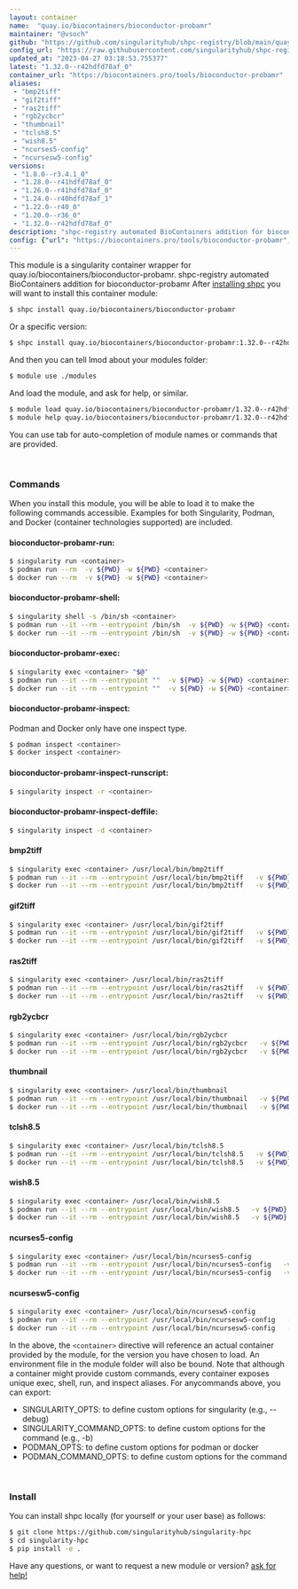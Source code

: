 ```yaml
---
layout: container
name:  "quay.io/biocontainers/bioconductor-probamr"
maintainer: "@vsoch"
github: "https://github.com/singularityhub/shpc-registry/blob/main/quay.io/biocontainers/bioconductor-probamr/container.yaml"
config_url: "https://raw.githubusercontent.com/singularityhub/shpc-registry/main/quay.io/biocontainers/bioconductor-probamr/container.yaml"
updated_at: "2023-04-27 03:18:53.755377"
latest: "1.32.0--r42hdfd78af_0"
container_url: "https://biocontainers.pro/tools/bioconductor-probamr"
aliases:
 - "bmp2tiff"
 - "gif2tiff"
 - "ras2tiff"
 - "rgb2ycbcr"
 - "thumbnail"
 - "tclsh8.5"
 - "wish8.5"
 - "ncurses5-config"
 - "ncursesw5-config"
versions:
 - "1.8.0--r3.4.1_0"
 - "1.28.0--r41hdfd78af_0"
 - "1.26.0--r41hdfd78af_0"
 - "1.24.0--r40hdfd78af_1"
 - "1.22.0--r40_0"
 - "1.20.0--r36_0"
 - "1.32.0--r42hdfd78af_0"
description: "shpc-registry automated BioContainers addition for bioconductor-probamr"
config: {"url": "https://biocontainers.pro/tools/bioconductor-probamr", "maintainer": "@vsoch", "description": "shpc-registry automated BioContainers addition for bioconductor-probamr", "latest": {"1.32.0--r42hdfd78af_0": "sha256:945c624f3690c305d0d10c7e14940874327595563df688bc5aab1ed9412103a2"}, "tags": {"1.8.0--r3.4.1_0": "sha256:e3ac265afe0d3654124bd524712787150bde4eb561efedd7f6fcc41adf396d74", "1.28.0--r41hdfd78af_0": "sha256:c5db0cca1741a04be0e0821e3b8d414f7b7951d9a9b70239c017857165815303", "1.26.0--r41hdfd78af_0": "sha256:0b9e6bb698f8a6be6f70a40e6ad6e39db2f449c00f298ccfb1abe174cbb52456", "1.24.0--r40hdfd78af_1": "sha256:394365d4390d83fdb1644daa08aa71e3305f7eaf5afc327dbdfa3ae62ff6d5da", "1.22.0--r40_0": "sha256:52834c4eb347bfea13cd306fbe463a60740a7794e0b3ae2af432e9fd3c5fd894", "1.20.0--r36_0": "sha256:9257e96706f73ead255146f6b08795749a8345858e392e76bb17a26e7a427921", "1.32.0--r42hdfd78af_0": "sha256:945c624f3690c305d0d10c7e14940874327595563df688bc5aab1ed9412103a2"}, "docker": "quay.io/biocontainers/bioconductor-probamr", "aliases": {"bmp2tiff": "/usr/local/bin/bmp2tiff", "gif2tiff": "/usr/local/bin/gif2tiff", "ras2tiff": "/usr/local/bin/ras2tiff", "rgb2ycbcr": "/usr/local/bin/rgb2ycbcr", "thumbnail": "/usr/local/bin/thumbnail", "tclsh8.5": "/usr/local/bin/tclsh8.5", "wish8.5": "/usr/local/bin/wish8.5", "ncurses5-config": "/usr/local/bin/ncurses5-config", "ncursesw5-config": "/usr/local/bin/ncursesw5-config"}}
---
```


This module is a singularity container wrapper for quay.io/biocontainers/bioconductor-probamr.
shpc-registry automated BioContainers addition for bioconductor-probamr
After [installing shpc](#install) you will want to install this container module:


```bash
$ shpc install quay.io/biocontainers/bioconductor-probamr
```

Or a specific version:

```bash
$ shpc install quay.io/biocontainers/bioconductor-probamr:1.32.0--r42hdfd78af_0
```

And then you can tell lmod about your modules folder:

```bash
$ module use ./modules
```

And load the module, and ask for help, or similar.

```bash
$ module load quay.io/biocontainers/bioconductor-probamr/1.32.0--r42hdfd78af_0
$ module help quay.io/biocontainers/bioconductor-probamr/1.32.0--r42hdfd78af_0
```

You can use tab for auto-completion of module names or commands that are provided.

<br>

### Commands

When you install this module, you will be able to load it to make the following commands accessible.
Examples for both Singularity, Podman, and Docker (container technologies supported) are included.

#### bioconductor-probamr-run:

```bash
$ singularity run <container>
$ podman run --rm  -v ${PWD} -w ${PWD} <container>
$ docker run --rm  -v ${PWD} -w ${PWD} <container>
```

#### bioconductor-probamr-shell:

```bash
$ singularity shell -s /bin/sh <container>
$ podman run --it --rm --entrypoint /bin/sh  -v ${PWD} -w ${PWD} <container>
$ docker run --it --rm --entrypoint /bin/sh  -v ${PWD} -w ${PWD} <container>
```

#### bioconductor-probamr-exec:

```bash
$ singularity exec <container> "$@"
$ podman run --it --rm --entrypoint ""  -v ${PWD} -w ${PWD} <container> "$@"
$ docker run --it --rm --entrypoint ""  -v ${PWD} -w ${PWD} <container> "$@"
```

#### bioconductor-probamr-inspect:

Podman and Docker only have one inspect type.

```bash
$ podman inspect <container>
$ docker inspect <container>
```

#### bioconductor-probamr-inspect-runscript:

```bash
$ singularity inspect -r <container>
```

#### bioconductor-probamr-inspect-deffile:

```bash
$ singularity inspect -d <container>
```


#### bmp2tiff

```bash
$ singularity exec <container> /usr/local/bin/bmp2tiff
$ podman run --it --rm --entrypoint /usr/local/bin/bmp2tiff   -v ${PWD} -w ${PWD} <container> -c " $@"
$ docker run --it --rm --entrypoint /usr/local/bin/bmp2tiff   -v ${PWD} -w ${PWD} <container> -c " $@"
```


#### gif2tiff

```bash
$ singularity exec <container> /usr/local/bin/gif2tiff
$ podman run --it --rm --entrypoint /usr/local/bin/gif2tiff   -v ${PWD} -w ${PWD} <container> -c " $@"
$ docker run --it --rm --entrypoint /usr/local/bin/gif2tiff   -v ${PWD} -w ${PWD} <container> -c " $@"
```


#### ras2tiff

```bash
$ singularity exec <container> /usr/local/bin/ras2tiff
$ podman run --it --rm --entrypoint /usr/local/bin/ras2tiff   -v ${PWD} -w ${PWD} <container> -c " $@"
$ docker run --it --rm --entrypoint /usr/local/bin/ras2tiff   -v ${PWD} -w ${PWD} <container> -c " $@"
```


#### rgb2ycbcr

```bash
$ singularity exec <container> /usr/local/bin/rgb2ycbcr
$ podman run --it --rm --entrypoint /usr/local/bin/rgb2ycbcr   -v ${PWD} -w ${PWD} <container> -c " $@"
$ docker run --it --rm --entrypoint /usr/local/bin/rgb2ycbcr   -v ${PWD} -w ${PWD} <container> -c " $@"
```


#### thumbnail

```bash
$ singularity exec <container> /usr/local/bin/thumbnail
$ podman run --it --rm --entrypoint /usr/local/bin/thumbnail   -v ${PWD} -w ${PWD} <container> -c " $@"
$ docker run --it --rm --entrypoint /usr/local/bin/thumbnail   -v ${PWD} -w ${PWD} <container> -c " $@"
```


#### tclsh8.5

```bash
$ singularity exec <container> /usr/local/bin/tclsh8.5
$ podman run --it --rm --entrypoint /usr/local/bin/tclsh8.5   -v ${PWD} -w ${PWD} <container> -c " $@"
$ docker run --it --rm --entrypoint /usr/local/bin/tclsh8.5   -v ${PWD} -w ${PWD} <container> -c " $@"
```


#### wish8.5

```bash
$ singularity exec <container> /usr/local/bin/wish8.5
$ podman run --it --rm --entrypoint /usr/local/bin/wish8.5   -v ${PWD} -w ${PWD} <container> -c " $@"
$ docker run --it --rm --entrypoint /usr/local/bin/wish8.5   -v ${PWD} -w ${PWD} <container> -c " $@"
```


#### ncurses5-config

```bash
$ singularity exec <container> /usr/local/bin/ncurses5-config
$ podman run --it --rm --entrypoint /usr/local/bin/ncurses5-config   -v ${PWD} -w ${PWD} <container> -c " $@"
$ docker run --it --rm --entrypoint /usr/local/bin/ncurses5-config   -v ${PWD} -w ${PWD} <container> -c " $@"
```


#### ncursesw5-config

```bash
$ singularity exec <container> /usr/local/bin/ncursesw5-config
$ podman run --it --rm --entrypoint /usr/local/bin/ncursesw5-config   -v ${PWD} -w ${PWD} <container> -c " $@"
$ docker run --it --rm --entrypoint /usr/local/bin/ncursesw5-config   -v ${PWD} -w ${PWD} <container> -c " $@"
```



In the above, the `<container>` directive will reference an actual container provided
by the module, for the version you have chosen to load. An environment file in the
module folder will also be bound. Note that although a container
might provide custom commands, every container exposes unique exec, shell, run, and
inspect aliases. For anycommands above, you can export:

 - SINGULARITY_OPTS: to define custom options for singularity (e.g., --debug)
 - SINGULARITY_COMMAND_OPTS: to define custom options for the command (e.g., -b)
 - PODMAN_OPTS: to define custom options for podman or docker
 - PODMAN_COMMAND_OPTS: to define custom options for the command

<br>

### Install

You can install shpc locally (for yourself or your user base) as follows:

```bash
$ git clone https://github.com/singularityhub/singularity-hpc
$ cd singularity-hpc
$ pip install -e .
```

Have any questions, or want to request a new module or version? [ask for help!](https://github.com/singularityhub/singularity-hpc/issues)